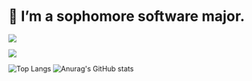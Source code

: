 # 🌱 I’m a sophomore software major.




<img src="https://img.shields.io/badge/C++-F3F5F5?style=flat&logo=cplusplus&logoColor=000000"/></a>

<img src="https://img.shields.io/badge/C-F3F5F5?style=flat&logo=cplusplus&logoColor=000000"/></a>


![Top Langs](https://github-readme-stats.vercel.app/api/top-langs/?username=JihoLeec&layout=compact)
![Anurag's GitHub stats](https://github-readme-stats.vercel.app/api?username=JihoLeec&show_icons=true&theme=dark)
